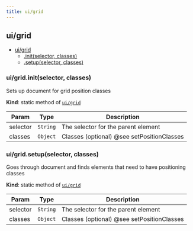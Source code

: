 ```yaml
---
title: ui/grid
---
```


<a name="module_ui/grid"></a>

## ui/grid

* [ui/grid](#module_ui/grid)
    * [.init(selector, classes)](#module_ui/grid.init)
    * [.setup(selector, classes)](#module_ui/grid.setup)

<a name="module_ui/grid.init"></a>

### ui/grid.init(selector, classes)
Sets up document for grid position classes

**Kind**: static method of [<code>ui/grid</code>](#module_ui/grid)  

| Param | Type | Description |
| --- | --- | --- |
| selector | <code>String</code> | The selector for the parent element |
| classes | <code>Object</code> | Classes (optional) @see setPositionClasses |

<a name="module_ui/grid.setup"></a>

### ui/grid.setup(selector, classes)
Goes through document and finds elements that need to have positioning classes

**Kind**: static method of [<code>ui/grid</code>](#module_ui/grid)  

| Param | Type | Description |
| --- | --- | --- |
| selector | <code>String</code> | The selector for the parent element |
| classes | <code>Object</code> | Classes (optional) @see setPositionClasses |


  